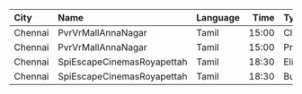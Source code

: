 | City    | Name                       | Language |  Time | Type    | Price | Capacity | Booked |
| :------ | :------------------------- | :------- | ----: | :------ | ----: | -------: | -----: |
| Chennai | PvrVrMallAnnaNagar         | Tamil    | 15:00 | Classic |   60₹ |       11 |     10 |
| Chennai | PvrVrMallAnnaNagar         | Tamil    | 15:00 | Prime   |  191₹ |      102 |     92 |
| Chennai | SpiEscapeCinemasRoyapettah | Tamil    | 18:30 | Elite   |  191₹ |       50 |     29 |
| Chennai | SpiEscapeCinemasRoyapettah | Tamil    | 18:30 | Budget  |   60₹ |        5 |      5 |